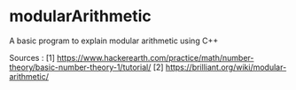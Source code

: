 # modularArithmetic
A basic program to explain modular arithmetic using C++

Sources :
[1] https://www.hackerearth.com/practice/math/number-theory/basic-number-theory-1/tutorial/
[2] https://brilliant.org/wiki/modular-arithmetic/
